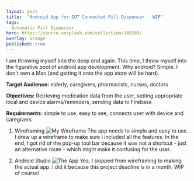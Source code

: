 ```yaml
---
layout: post
title:  "Android App for IOT Connected Pill Dispenser - WIP"
tags:
  Automatic Pill Dispenser
hero: https://source.unsplash.com/collection/145103/
overlay: orange
published: true
---
```

I am throwing myself into the deep end again.  This time, I threw myself into the figurative pool of android app development.  Why android?  Simple.  I don't own a Mac (and getting it onto the app store will be hard). 

**Target Audience:** elderly, caregivers, pharmacists, nurses, doctors

**Objectives:** Retrieving medication data from the user, setting appropriate local and device alarms/reminders, sending data to Firebase

**Requirements:** simple to use, easy to see, connects user with device and caregivers

1. Wireframing
![My Wireframe](https://i.imgur.com/hcfLjIJ.png)
The app needs to simple and easy to use.  I drew up a wireframe to make sure I included all the features.  In the end, I got rid of the pop-up tool bar because it was not a shortcut - just an alternative route - which might make it confusing for the user.  

2. Android Studio
![The App](https://i.imgur.com/zXUddMp.png)
Yes, I skipped from wireframing to making the actual app. I did it because this project deadline is in a month.  WIP of course!
